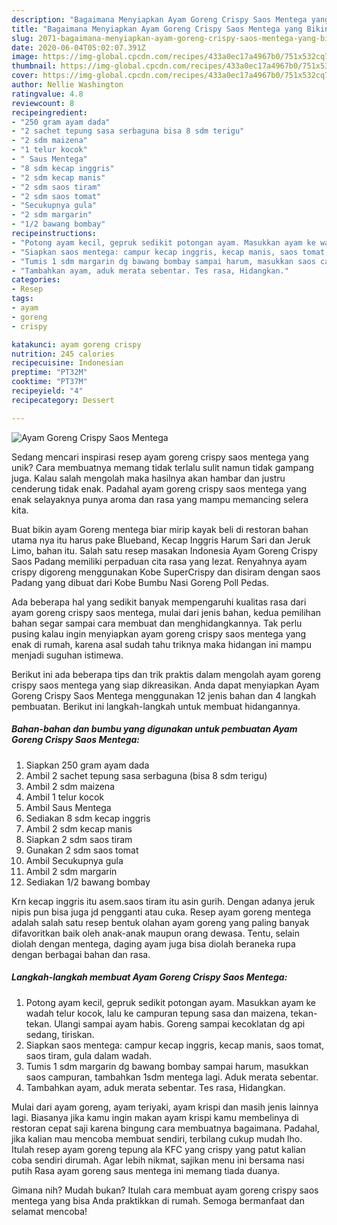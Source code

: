 ```yaml
---
description: "Bagaimana Menyiapkan Ayam Goreng Crispy Saos Mentega yang Bikin Ngiler"
title: "Bagaimana Menyiapkan Ayam Goreng Crispy Saos Mentega yang Bikin Ngiler"
slug: 2071-bagaimana-menyiapkan-ayam-goreng-crispy-saos-mentega-yang-bikin-ngiler
date: 2020-06-04T05:02:07.391Z
image: https://img-global.cpcdn.com/recipes/433a0ec17a4967b0/751x532cq70/ayam-goreng-crispy-saos-mentega-foto-resep-utama.jpg
thumbnail: https://img-global.cpcdn.com/recipes/433a0ec17a4967b0/751x532cq70/ayam-goreng-crispy-saos-mentega-foto-resep-utama.jpg
cover: https://img-global.cpcdn.com/recipes/433a0ec17a4967b0/751x532cq70/ayam-goreng-crispy-saos-mentega-foto-resep-utama.jpg
author: Nellie Washington
ratingvalue: 4.8
reviewcount: 8
recipeingredient:
- "250 gram ayam dada"
- "2 sachet tepung sasa serbaguna bisa 8 sdm terigu"
- "2 sdm maizena"
- "1 telur kocok"
- " Saus Mentega"
- "8 sdm kecap inggris"
- "2 sdm kecap manis"
- "2 sdm saos tiram"
- "2 sdm saos tomat"
- "Secukupnya gula"
- "2 sdm margarin"
- "1/2 bawang bombay"
recipeinstructions:
- "Potong ayam kecil, gepruk sedikit potongan ayam. Masukkan ayam ke wadah telur kocok, lalu ke campuran tepung sasa dan maizena, tekan-tekan. Ulangi sampai ayam habis. Goreng sampai kecoklatan dg api sedang, tiriskan."
- "Siapkan saos mentega: campur kecap inggris, kecap manis, saos tomat, saos tiram, gula dalam wadah."
- "Tumis 1 sdm margarin dg bawang bombay sampai harum, masukkan saos campuran, tambahkan 1sdm mentega lagi. Aduk merata sebentar."
- "Tambahkan ayam, aduk merata sebentar. Tes rasa, Hidangkan."
categories:
- Resep
tags:
- ayam
- goreng
- crispy

katakunci: ayam goreng crispy 
nutrition: 245 calories
recipecuisine: Indonesian
preptime: "PT32M"
cooktime: "PT37M"
recipeyield: "4"
recipecategory: Dessert

---
```



![Ayam Goreng Crispy Saos Mentega](https://img-global.cpcdn.com/recipes/433a0ec17a4967b0/751x532cq70/ayam-goreng-crispy-saos-mentega-foto-resep-utama.jpg)

Sedang mencari inspirasi resep ayam goreng crispy saos mentega yang unik? Cara membuatnya memang tidak terlalu sulit namun tidak gampang juga. Kalau salah mengolah maka hasilnya akan hambar dan justru cenderung tidak enak. Padahal ayam goreng crispy saos mentega yang enak selayaknya punya aroma dan rasa yang mampu memancing selera kita.

Buat bikin ayam Goreng mentega biar mirip kayak beli di restoran bahan utama nya itu harus pake Blueband, Kecap Inggris Harum Sari dan Jeruk Limo, bahan itu. Salah satu resep masakan Indonesia Ayam Goreng Crispy Saos Padang memiliki perpaduan cita rasa yang lezat. Renyahnya ayam crispy digoreng menggunakan Kobe SuperCrispy dan disiram dengan saos Padang yang dibuat dari Kobe Bumbu Nasi Goreng Poll Pedas.

Ada beberapa hal yang sedikit banyak mempengaruhi kualitas rasa dari ayam goreng crispy saos mentega, mulai dari jenis bahan, kedua pemilihan bahan segar sampai cara membuat dan menghidangkannya. Tak perlu pusing kalau ingin menyiapkan ayam goreng crispy saos mentega yang enak di rumah, karena asal sudah tahu triknya maka hidangan ini mampu menjadi suguhan istimewa.


Berikut ini ada beberapa tips dan trik praktis dalam mengolah ayam goreng crispy saos mentega yang siap dikreasikan. Anda dapat menyiapkan Ayam Goreng Crispy Saos Mentega menggunakan 12 jenis bahan dan 4 langkah pembuatan. Berikut ini langkah-langkah untuk membuat hidangannya.

<!--inarticleads1-->

##### Bahan-bahan dan bumbu yang digunakan untuk pembuatan Ayam Goreng Crispy Saos Mentega:

1. Siapkan 250 gram ayam dada
1. Ambil 2 sachet tepung sasa serbaguna (bisa 8 sdm terigu)
1. Ambil 2 sdm maizena
1. Ambil 1 telur kocok
1. Ambil  Saus Mentega
1. Sediakan 8 sdm kecap inggris
1. Ambil 2 sdm kecap manis
1. Siapkan 2 sdm saos tiram
1. Gunakan 2 sdm saos tomat
1. Ambil Secukupnya gula
1. Ambil 2 sdm margarin
1. Sediakan 1/2 bawang bombay


Krn kecap inggris itu asem.saos tiram itu asin gurih. Dengan adanya jeruk nipis pun bisa juga jd pengganti atau cuka. Resep ayam goreng mentega adalah salah satu resep bentuk olahan ayam goreng yang paling banyak difavoritkan baik oleh anak-anak maupun orang dewasa. Tentu, selain diolah dengan mentega, daging ayam juga bisa diolah beraneka rupa dengan berbagai bahan dan rasa. 

<!--inarticleads2-->

##### Langkah-langkah membuat Ayam Goreng Crispy Saos Mentega:

1. Potong ayam kecil, gepruk sedikit potongan ayam. Masukkan ayam ke wadah telur kocok, lalu ke campuran tepung sasa dan maizena, tekan-tekan. Ulangi sampai ayam habis. Goreng sampai kecoklatan dg api sedang, tiriskan.
1. Siapkan saos mentega: campur kecap inggris, kecap manis, saos tomat, saos tiram, gula dalam wadah.
1. Tumis 1 sdm margarin dg bawang bombay sampai harum, masukkan saos campuran, tambahkan 1sdm mentega lagi. Aduk merata sebentar.
1. Tambahkan ayam, aduk merata sebentar. Tes rasa, Hidangkan.


Mulai dari ayam goreng, ayam teriyaki, ayam krispi dan masih jenis lainnya lagi. Biasanya jika kamu ingin makan ayam krispi kamu membelinya di restoran cepat saji karena bingung cara membuatnya bagaimana. Padahal, jika kalian mau mencoba membuat sendiri, terbilang cukup mudah lho. Itulah resep ayam goreng tepung ala KFC yang crispy yang patut kalian coba sendiri dirumah. Agar lebih nikmat, sajikan menu ini bersama nasi putih Rasa ayam goreng saus mentega ini memang tiada duanya. 

Gimana nih? Mudah bukan? Itulah cara membuat ayam goreng crispy saos mentega yang bisa Anda praktikkan di rumah. Semoga bermanfaat dan selamat mencoba!
